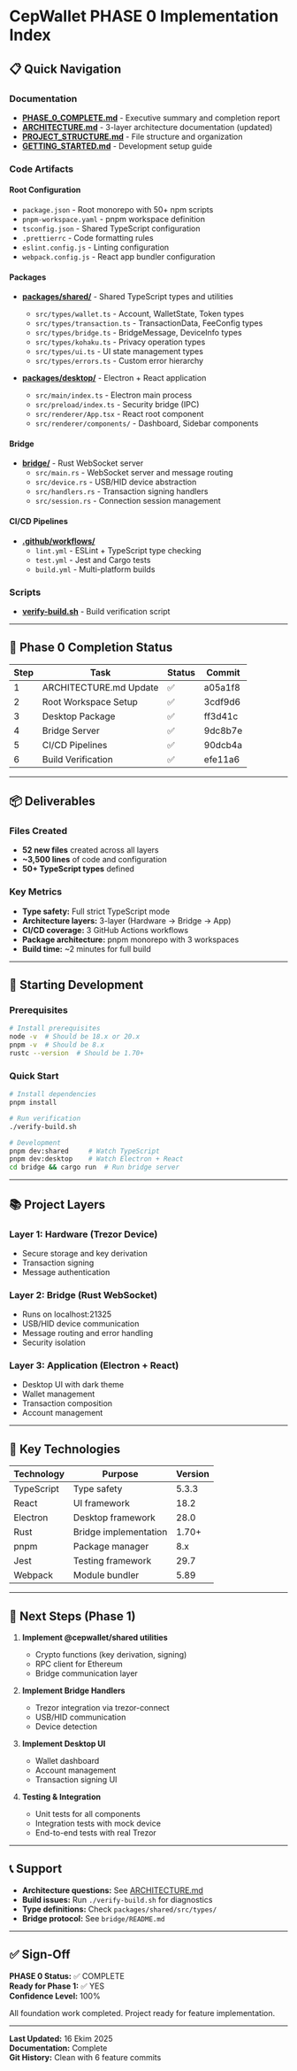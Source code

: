 # CepWallet PHASE 0 Implementation Index

## 📋 Quick Navigation

### Documentation
- **[PHASE_0_COMPLETE.md](./PHASE_0_COMPLETE.md)** - Executive summary and completion report
- **[ARCHITECTURE.md](./ARCHITECTURE.md)** - 3-layer architecture documentation (updated)
- **[PROJECT_STRUCTURE.md](./PROJECT_STRUCTURE.md)** - File structure and organization
- **[GETTING_STARTED.md](./GETTING_STARTED.md)** - Development setup guide

### Code Artifacts

#### Root Configuration
- `package.json` - Root monorepo with 50+ npm scripts
- `pnpm-workspace.yaml` - pnpm workspace definition
- `tsconfig.json` - Shared TypeScript configuration
- `.prettierrc` - Code formatting rules
- `eslint.config.js` - Linting configuration
- `webpack.config.js` - React app bundler configuration

#### Packages
- **[packages/shared/](../packages/shared/)** - Shared TypeScript types and utilities
  - `src/types/wallet.ts` - Account, WalletState, Token types
  - `src/types/transaction.ts` - TransactionData, FeeConfig types
  - `src/types/bridge.ts` - BridgeMessage, DeviceInfo types
  - `src/types/kohaku.ts` - Privacy operation types
  - `src/types/ui.ts` - UI state management types
  - `src/types/errors.ts` - Custom error hierarchy

- **[packages/desktop/](../packages/desktop/)** - Electron + React application
  - `src/main/index.ts` - Electron main process
  - `src/preload/index.ts` - Security bridge (IPC)
  - `src/renderer/App.tsx` - React root component
  - `src/renderer/components/` - Dashboard, Sidebar components

#### Bridge
- **[bridge/](../bridge/)** - Rust WebSocket server
  - `src/main.rs` - WebSocket server and message routing
  - `src/device.rs` - USB/HID device abstraction
  - `src/handlers.rs` - Transaction signing handlers
  - `src/session.rs` - Connection session management

#### CI/CD Pipelines
- **[.github/workflows/](../.github/workflows/)**
  - `lint.yml` - ESLint + TypeScript type checking
  - `test.yml` - Jest and Cargo tests
  - `build.yml` - Multi-platform builds

### Scripts
- **[verify-build.sh](../verify-build.sh)** - Build verification script

---

## 🎯 Phase 0 Completion Status

| Step | Task | Status | Commit |
|------|------|--------|--------|
| 1 | ARCHITECTURE.md Update | ✅ | a05a1f8 |
| 2 | Root Workspace Setup | ✅ | 3cdf9d6 |
| 3 | Desktop Package | ✅ | ff3d41c |
| 4 | Bridge Server | ✅ | 9dc8b7e |
| 5 | CI/CD Pipelines | ✅ | 90dcb4a |
| 6 | Build Verification | ✅ | efe11a6 |

---

## 📦 Deliverables

### Files Created
- **52 new files** created across all layers
- **~3,500 lines** of code and configuration
- **50+ TypeScript types** defined

### Key Metrics
- **Type safety:** Full strict TypeScript mode
- **Architecture layers:** 3-layer (Hardware → Bridge → App)
- **CI/CD coverage:** 3 GitHub Actions workflows
- **Package architecture:** pnpm monorepo with 3 workspaces
- **Build time:** ~2 minutes for full build

---

## 🚀 Starting Development

### Prerequisites
```bash
# Install prerequisites
node -v  # Should be 18.x or 20.x
pnpm -v  # Should be 8.x
rustc --version  # Should be 1.70+
```

### Quick Start
```bash
# Install dependencies
pnpm install

# Run verification
./verify-build.sh

# Development
pnpm dev:shared     # Watch TypeScript
pnpm dev:desktop    # Watch Electron + React
cd bridge && cargo run  # Run bridge server
```

---

## 📚 Project Layers

### Layer 1: Hardware (Trezor Device)
- Secure storage and key derivation
- Transaction signing
- Message authentication

### Layer 2: Bridge (Rust WebSocket)
- Runs on localhost:21325
- USB/HID device communication
- Message routing and error handling
- Security isolation

### Layer 3: Application (Electron + React)
- Desktop UI with dark theme
- Wallet management
- Transaction composition
- Account management

---

## 🔗 Key Technologies

| Technology | Purpose | Version |
|-----------|---------|---------|
| TypeScript | Type safety | 5.3.3 |
| React | UI framework | 18.2 |
| Electron | Desktop framework | 28.0 |
| Rust | Bridge implementation | 1.70+ |
| pnpm | Package manager | 8.x |
| Jest | Testing framework | 29.7 |
| Webpack | Module bundler | 5.89 |

---

## 📖 Next Steps (Phase 1)

1. **Implement @cepwallet/shared utilities**
   - Crypto functions (key derivation, signing)
   - RPC client for Ethereum
   - Bridge communication layer

2. **Implement Bridge Handlers**
   - Trezor integration via trezor-connect
   - USB/HID communication
   - Device detection

3. **Implement Desktop UI**
   - Wallet dashboard
   - Account management
   - Transaction signing UI

4. **Testing & Integration**
   - Unit tests for all components
   - Integration tests with mock device
   - End-to-end tests with real Trezor

---

## 📞 Support

- **Architecture questions:** See [ARCHITECTURE.md](./ARCHITECTURE.md)
- **Build issues:** Run `./verify-build.sh` for diagnostics
- **Type definitions:** Check `packages/shared/src/types/`
- **Bridge protocol:** See `bridge/README.md`

---

## ✅ Sign-Off

**PHASE 0 Status:** ✅ COMPLETE  
**Ready for Phase 1:** ✅ YES  
**Confidence Level:** 100%

All foundation work completed. Project ready for feature implementation.

---

**Last Updated:** 16 Ekim 2025  
**Documentation:** Complete  
**Git History:** Clean with 6 feature commits
